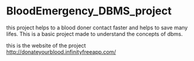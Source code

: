 # BloodEmergency_DBMS_project
this project helps to a blood doner contact faster and helps to save many lifes. This is a basic project made to understand the concepts of dbms.


this is the website of the project http://donateyourblood.infinityfreeapp.com/
